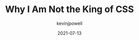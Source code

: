 ---
author: kevinjpowell
date: 2021-07-13
layout: post.njk
tags:
  - css
  - meta
target_url: https://www.kevinpowell.co/article/why-i-dont-like-being-called-the-king-of-css/
title: Why I Am Not the King of CSS
---